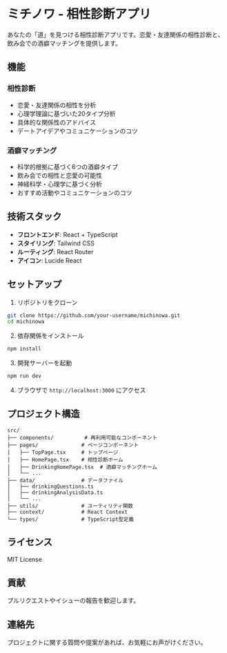 # ミチノワ - 相性診断アプリ

あなたの「道」を見つける相性診断アプリです。恋愛・友達関係の相性診断と、飲み会での酒癖マッチングを提供します。

## 機能

### 相性診断
- 恋愛・友達関係の相性を分析
- 心理学理論に基づいた20タイプ分析
- 具体的な関係性のアドバイス
- デートアイデアやコミュニケーションのコツ

### 酒癖マッチング
- 科学的根拠に基づく6つの酒癖タイプ
- 飲み会での相性と恋愛の可能性
- 神経科学・心理学に基づく分析
- おすすめ活動やコミュニケーションのコツ

## 技術スタック

- **フロントエンド**: React + TypeScript
- **スタイリング**: Tailwind CSS
- **ルーティング**: React Router
- **アイコン**: Lucide React

## セットアップ

1. リポジトリをクローン
```bash
git clone https://github.com/your-username/michinowa.git
cd michinowa
```

2. 依存関係をインストール
```bash
npm install
```

3. 開発サーバーを起動
```bash
npm run dev
```

4. ブラウザで `http://localhost:3000` にアクセス

## プロジェクト構造

```
src/
├── components/          # 再利用可能なコンポーネント
├── pages/              # ページコンポーネント
│   ├── TopPage.tsx     # トップページ
│   ├── HomePage.tsx    # 相性診断ホーム
│   ├── DrinkingHomePage.tsx  # 酒癖マッチングホーム
│   └── ...
├── data/               # データファイル
│   ├── drinkingQuestions.ts
│   ├── drinkingAnalysisData.ts
│   └── ...
├── utils/              # ユーティリティ関数
├── context/            # React Context
└── types/              # TypeScript型定義
```

## ライセンス

MIT License

## 貢献

プルリクエストやイシューの報告を歓迎します。

## 連絡先

プロジェクトに関する質問や提案があれば、お気軽にお声がけください。